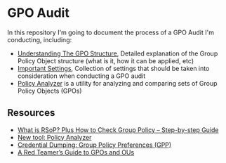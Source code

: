 # GPO Audit
 
In this repository I'm going to document the process of a GPO Audit I'm conducting, including:
- [Understanding The GPO Structure](/Docs/Understanding%20The%20GPO%20Structure.md), Detailed explanation of the Group Policy Object structure (what is it, how it can be applied, etc)
- [Important Settings](/Docs/Important%20Settings.md), Collection of settings that should be taken into consideration when conducting a GPO audit 
- [Policy Analyzer](/Docs/Policy%20Analyzer.md) is a utility for analyzing and comparing sets of Group Policy Objects (GPOs)

## Resources
- [What is RSoP? Plus How to Check Group Policy – Step-by-step Guide](https://www.comparitech.com/net-admin/rsop-and-how-to-check-group-policy/)
- [New tool: Policy Analyzer](https://techcommunity.microsoft.com/t5/microsoft-security-baselines/new-tool-policy-analyzer/ba-p/701049)
- [Credential Dumping: Group Policy Preferences (GPP)](https://www.hackingarticles.in/credential-dumping-group-policy-preferences-gpp/)
- [A Red Teamer’s Guide to GPOs and OUs](https://wald0.com/?p=179)